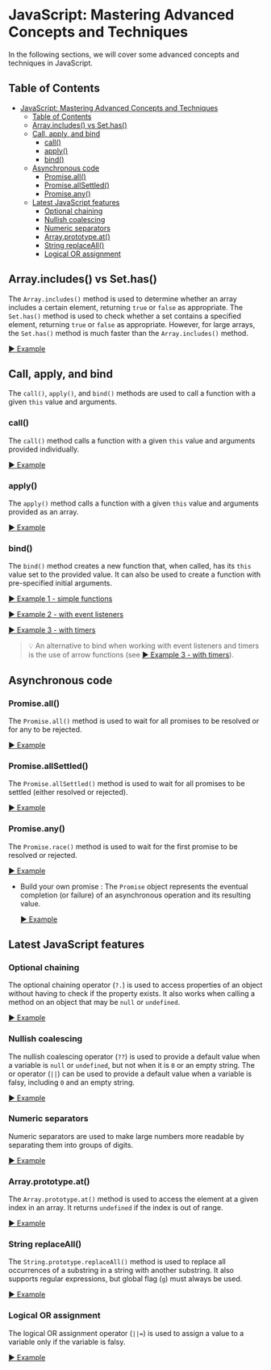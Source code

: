 # JavaScript: Mastering Advanced Concepts and Techniques

In the following sections, we will cover some advanced concepts and techniques in JavaScript.

## Table of Contents

- [JavaScript: Mastering Advanced Concepts and Techniques](#javascript-mastering-advanced-concepts-and-techniques)
  - [Table of Contents](#table-of-contents)
  - [Array.includes() vs Set.has()](#arrayincludes-vs-sethas)
  - [Call, apply, and bind](#call-apply-and-bind)
    - [call()](#call)
    - [apply()](#apply)
    - [bind()](#bind)
  - [Asynchronous code](#asynchronous-code)
    - [Promise.all()](#promiseall)
    - [Promise.allSettled()](#promiseallsettled)
    - [Promise.any()](#promiseany)
  - [Latest JavaScript features](#latest-javascript-features)
    - [Optional chaining](#optional-chaining)
    - [Nullish coalescing](#nullish-coalescing)
    - [Numeric separators](#numeric-separators)
    - [Array.prototype.at()](#arrayprototypeat)
    - [String replaceAll()](#string-replaceall)
    - [Logical OR assignment](#logical-or-assignment)

## Array.includes() vs Set.has()

The `Array.includes()` method is used to determine whether an array includes a certain element, returning `true` or `false` as appropriate. The `Set.has()` method is used to check whether a set contains a specified element, returning `true` or `false` as appropriate. However, for large arrays, the `Set.has()` method is much faster than the `Array.includes()` method.

[▶️ Example](./array-includes-vs-set-has.js)

## Call, apply, and bind

The `call()`, `apply()`, and `bind()` methods are used to call a function with a given `this` value and arguments. 

### call()

The `call()` method calls a function with a given `this` value and arguments provided individually. 

  [▶️ Example](./call.js)

### apply()

The `apply()` method calls a function with a given `this` value and arguments provided as an array. 
  
  [▶️ Example](./apply.js)

### bind()

The `bind()` method creates a new function that, when called, has its `this` value set to the provided value. It can also be used to create a function with pre-specified initial arguments.
  
  [▶️ Example 1 - simple functions](./bind.js)  

  [▶️ Example 2 - with event listeners](./bind-with-event-listeners/index.html)
  
  [▶️ Example 3 - with timers](./bind-with-timers/index.html)

> 💡 An alternative to bind when working with event listeners and timers is the use of arrow functions (see [▶️ Example 3 - with timers](./bind-with-timers/index.html)).

## Asynchronous code

### Promise.all() 

The `Promise.all()` method is used to wait for all promises to be resolved or for any to be rejected.
  
  [▶️ Example](./promise-all.js)

### Promise.allSettled()

The `Promise.allSettled()` method is used to wait for all promises to be settled (either resolved or rejected).
  
  [▶️ Example](./promise-all-settled.js)

### Promise.any()

The `Promise.race()` method is used to wait for the first promise to be resolved or rejected.
  
  [▶️ Example](./promise-race.js)

- Build your own promise : The `Promise` object represents the eventual completion (or failure) of an asynchronous operation and its resulting value.
  
  [▶️ Example](./promise.js)

## Latest JavaScript features

### Optional chaining 

The optional chaining operator (`?.`) is used to access properties of an object without having to check if the property exists. It also works when calling a method on an object that may be `null` or `undefined`.
  
  [▶️ Example](./optional-chaining.js)

### Nullish coalescing

The nullish coalescing operator (`??`) is used to provide a default value when a variable is `null` or `undefined`, but not when it is `0` or an empty string. The or operator (`||`) can be used to provide a default value when a variable is falsy, including `0` and an empty string.
  
  [▶️ Example](./nullish-coalescing.js)

### Numeric separators

Numeric separators are used to make large numbers more readable by separating them into groups of digits.
  
  [▶️ Example](./numeric-separators.js)

### Array.prototype.at()

The `Array.prototype.at()` method is used to access the element at a given index in an array. It returns `undefined` if the index is out of range.
  
  [▶️ Example](./array-at.js)

### String replaceAll()

The `String.prototype.replaceAll()` method is used to replace all occurrences of a substring in a string with another substring. It also supports regular expressions, but global flag (`g`) must always be used.
  
  [▶️ Example](./string-replace-all.js)

### Logical OR assignment 

The logical OR assignment operator (`||=`) is used to assign a value to a variable only if the variable is falsy.
  
  [▶️ Example](./logical-or-assignment.js)

